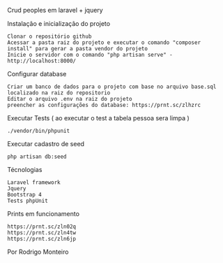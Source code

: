 Crud peoples em laravel + jquery

Instalação e inicialização do projeto

    Clonar o repositório github
    Acessar a pasta raiz do projeto e executar o comando "composer install" para gerar a pasta vendor do projeto
    Inicie o servidor com o comando "php artisan serve" - http://localhost:8000/

Configurar database

    Criar um banco de dados para o projeto com base no arquivo base.sql localizado na raiz do repositorio
    Editar o arquivo .env na raiz do projeto
    preencher as configurações do database: https://prnt.sc/zlhzrc
    
Executar Tests ( ao executar o test a tabela pessoa sera limpa )

    ./vendor/bin/phpunit
    
Executar cadastro de seed

    php artisan db:seed
    
Técnologias

    Laravel framework
    Jquery
    Bootstrap 4
    Tests phpUnit
    
Prints em funcionamento

    https://prnt.sc/zln02q
    https://prnt.sc/zln4tw
    https://prnt.sc/zln6jp

Por Rodrigo Monteiro
